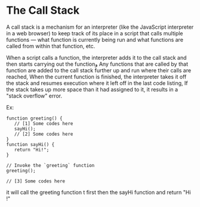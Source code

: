 # The Call Stack

A call stack is a mechanism for an interpreter (like the JavaScript interpreter in a web browser) to keep track of its place in a script that calls multiple functions — what function is currently being run and what functions are called from within that function, etc.

When a script calls a function, the interpreter adds it to the call stack and then starts carrying out the functionو Any functions that are called by that function are added to the call stack further up and run where their calls are reached, When the current function is finished, the interpreter takes it off the stack and resumes execution where it left off in the last code listing, If the stack takes up more space than it had assigned to it, it results in a "stack overflow" error.

Ex:
```
function greeting() {
   // [1] Some codes here
   sayHi();
   // [2] Some codes here
}
function sayHi() {
   return "Hi!";
}

// Invoke the `greeting` function
greeting();

// [3] Some codes here
```

it will call the greeting function t first then the sayHi function and return "Hi !"

